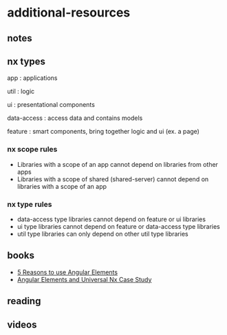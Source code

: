 # additional-resources

## notes

## nx types

app
: applications

util
: logic

ui
: presentational components

data-access
: access data and contains models

feature
: smart components, bring together logic and ui (ex. a page)

### nx scope rules

- Libraries with a scope of an app cannot depend on libraries from other apps
- Libraries with a scope of shared (shared-server) cannot depend on libraries with a scope of an app

### nx type rules

- data-access type libraries cannot depend on feature or ui libraries
- ui type libraries cannot depend on feature or data-access type libraries
- util type libraries can only depend on other util type libraries

## books

- [5 Reasons to use Angular Elements](https://blog.nrwl.io/5-reasons-to-use-angular-elements-390c9a629f89)
- [Angular Elements and Universal Nx Case Study](https://nrwl.io/pages/t-mobile-case-study)

## reading

## videos
